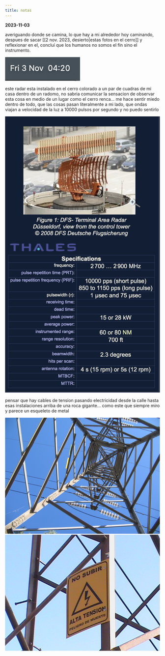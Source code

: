 ```yaml
---
title: notas
---
```


**2023-11-03**

averiguando donde se camina, lo que hay a mi alrededor
hoy caminando, despues de sacar [[2 nov. 2023, desierto|estas fotos en el cerro]] y reflexionar en el, concluí que los humanos no somos el fin sino el instrumento.

![](Screen%20Shot%202023-11-03%20at%2004.20.42.png)

este radar esta instalado en el cerro colorado a un par de cuadras de mi casa dentro de un radomo,
no sabria comunicar la sensacion de observar esta cosa en medio de un lugar como el cerro renca...
me hace sentir miedo dentro de todo, que las cosas pasan literalmente a mi lado, que ondas viajan a velocidad de la luz a 10000 pulsos por segundo y no puedo sentirlo

![](Screen%20Shot%202023-11-03%20at%2004.21.21.png)

pensar que hay cables de tension pasando electricidad desde la calle hasta esas instalaciones arriba de una roca gigante... como este que siempre miro y parece un esqueleto de metal

![](IMG_2708.jpg)
![](DSC05314.jpg)